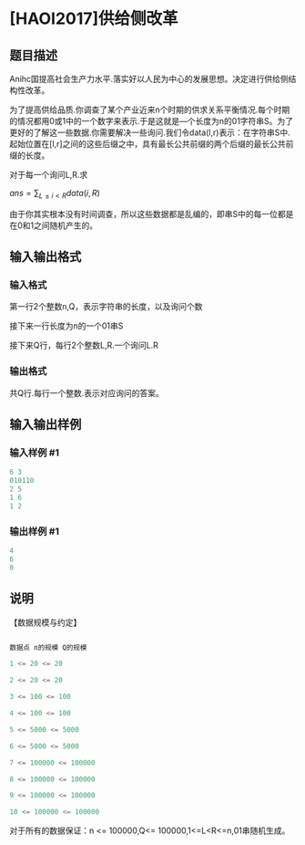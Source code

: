# [HAOI2017]供给侧改革

## 题目描述

Anihc国提高社会生产力水平.落实好以人民为中心的发展思想。决定进行供给侧结构性改革。

为了提高供给品质.你调查了某个产业近来n个时期的供求关系平衡情况.每个时期的情况都用0或1中的一个数字来表示.于是这就是—个长度为n的01字符串S。为了更好的了解这一些数据.你需要解决一些询问.我们令data(l,r)表示：在字符串S中.起始位置在[l,r]之间的这些后缀之中，具有最长公共前缀的两个后缀的最长公共前缀的长度。

对于每一个询问L,R.求

$ans = \sum_{L\le i < R} data(i,R)$

由于你其实根本没有时间调查，所以这些数据都是乱编的，即串S中的每一位都是在0和1之间随机产生的。

## 输入输出格式

### 输入格式

第一行2个整数n,Q，表示字符串的长度，以及询问个数

接下来一行长度为n的一个01串S

接下来Q行，每行2个整数L,R.一个询问L.R

### 输出格式

共Q行.每行一个整数.表示对应询问的答案。

## 输入输出样例

### 输入样例 #1

```cpp
6 3
010110
2 5
1 6
1 2
```


### 输出样例 #1

```cpp
4
6
0
```


## 说明

【数据规模与约定】

```cpp

数据点 n的规模 Q的规模

1 <= 20 <= 20

2 <= 20 <= 20

3 <= 100 <= 100

4 <= 100 <= 100

5 <= 5000 <= 5000

6 <= 5000 <= 5000

7 <= 100000 <= 100000

8 <= 100000 <= 100000

9 <= 100000 <= 100000

10 <= 100000 <= 100000

```

对于所有的数据保证：n <= 100000,Q<= 100000,1<=L<R<=n,01串随机生成。 

